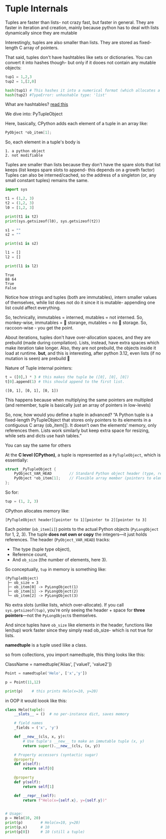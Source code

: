 # Tuple Internals

Tuples are faster than lists- not crazy fast, but faster in general. 
They are faster in iteration and creation, mainly because python has to deal with lists dynamically since they are mutable

Interestingly, tuples are also smaller than lists. They are stored as fixed-length C array of pointers.

That said, tuples don't have hashtables like sets or dictionaries. You can convert it into hashes though- but only if it dooes not contain any mutable objects:

```python
tup1 = 1,2,3
tup2 = 1,[2,0]

hash(tup1) # This hashes it into a numerical format (which allocates a index in memory)
hash(tup2) #TypeError: unhashable type: 'list'
```
What are hashtables? [read this](..\..\universal\low-level\hashtables.md)

We dive into: PyTupleObject

Here, basically, CPython adds each element of a tuple in an array like:

```c
PyObject *ob_item[1];
```
So, each element in a tuple's body is 
    
    1. a python object
    2. not modifiable

Tuples are smaller than lists because they don't have the spare slots that list keeps (list keeps spare slots to append- this depends on a growth factor)
Tuples can also be interned/cached, so the address of a singleton (or, any small constant tuples) remains the same.

```py
import sys

t1 = (1,2, 3)
t2 = (1,2, 3)
l0 = [1,2, 3]

print(t1 is t2)
print(sys.getsizeof(l0), sys.getsizeof(t2))

s1 = ""
s2 = ""

print(s1 is s2)

l1 = []
l2 = []

print(l1 is l2)
```

```output
True
88 64
True
False
```

Notice how strings and tuples (both are immutables), intern smaller values of themselves, while list does not do it since it is mutable- appending one list could affect everything.

So, technically, immutables = interned, mutables = not interned.
So, monkey-wise, immutables = 🍌 storange, mutables = no 🍌 storage.
So, raccoon-wise - you get the point.

About iterations, tuples don't have over-allocation spaces, and they are prebuild (made during compilation).
Lists, instead, have extra spaces which make iteration take longer. Also, they are not prebuild, the objects inside it load at runtime.
**but**, and this is interesting, after python 3.12, even lists (if no mutation is seen) are prebuild 👀 


Nature of Tuple internal pointers:

```py
t = ([0],) * 3 # this makes the tuple be ([0], [0], [0])
t[0].append(1) # this should append to the first list.
```

```output
([0, 1], [0, 1], [0, 1])
```

This happens because when multiplying the same pointers are multipled (and remember, tuple is basically just an array of pointers in low-levels)


So, now, how would you define a tuple in advanced? 
“A Python tuple is a fixed-length PyTupleObject that stores only pointers to its elements in a contiguous C array (ob_item[]). It doesn’t own the elements’ memory, only references them. Lists work similarly but keep extra space for resizing, while sets and dicts use hash tables.” 

You can say the same for others

At the **C level (CPython)**, a tuple is represented as a `PyTupleObject`, which is essentially:

```c
struct _PyTupleObject {
    PyObject_VAR_HEAD        // Standard Python object header (type, refcount, length)
    PyObject *ob_item[1];    // Flexible array member (pointers to elements)
};
```

So for:

```python
tup = (1, 2, 3)
```

CPython allocates memory like:

```
[PyTupleObject header][pointer to 1][pointer to 2][pointer to 3]
```

Each pointer (`ob_item[i]`) points to the actual Python objects (`PyLongObject` for 1, 2, 3).
The tuple **does not own or copy** the integers—it just holds references.
The header (`PyObject_VAR_HEAD`) tracks:

* The type (tuple type object),
* Reference count,
* And `ob_size` (the number of elements, here 3).

So conceptually, `tup` in memory is something like:

```
(PyTupleObject)
 ├─ ob_size = 3
 ├─ ob_item[0] -> PyLongObject(1)
 ├─ ob_item[1] -> PyLongObject(2)
 └─ ob_item[2] -> PyLongObject(3)
```

No extra slots (unlike lists, which over-allocate).
If you call `sys.getsizeof(tup)`, you’re only seeing the header + space for **three pointers**—not the `PyLongObject`s themselves.

And since tuples have `ob_size` like elements in the header, functions like len(tup) work faster since they simply read ob_size- which is not true for lists.

**namedtuple** is a tuple used liike a class.

so from collections, you import namedtuple, this thing looks like this:

ClassName = namedtuple('Alias', ['value1', 'value2'])

```py
Point = namedtuple('Helo', ['x','y'])

p = Point(11,12)

print(p)    # this prints Helo(x=10, y=20)
```

in OOP it would loook like this:
```python
class Helo(tuple):
    __slots__ = ()  # no per-instance dict, saves memory

    # field names
    _fields = ('x', 'y')

    def __new__(cls, x, y):
        # Use tuple's __new__ to make an immutable tuple (x, y)
        return super().__new__(cls, (x, y))

    # Property accessors (syntactic sugar)
    @property
    def x(self):
        return self[0]

    @property
    def y(self):
        return self[1]

    def __repr__(self):
        return f"Helo(x={self.x}, y={self.y})"


# Usage:
p = Helo(10, 20)
print(p)        # Helo(x=10, y=20)
print(p.x)      # 10
print(p[0])     # 10 (still a tuple)
```